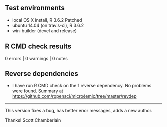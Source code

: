 ## Test environments

* local OS X install, R 3.6.2 Patched
* ubuntu 14.04 (on travis-ci), R 3.6.2
* win-builder (devel and release)

## R CMD check results

0 errors | 0 warnings | 0 notes

## Reverse dependencies

* I have run R CMD check on the 1 reverse dependency. No problems were
found. Summary at <https://github.com/ropensci/microdemic/tree/master/revdep>

------

This version fixes a bug, has better error messages, adds a new author.

Thanks!
Scott Chamberlain
